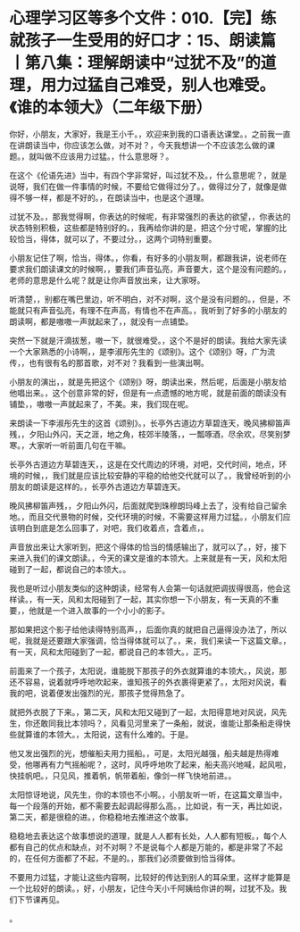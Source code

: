 # 心理学习区等多个文件：010.【完】练就孩子一生受用的好口才：15、朗读篇丨第八集：理解朗读中“过犹不及”的道理，用力过猛自己难受，别人也难受。《谁的本领大》（二年级下册）

你好，小朋友，大家好，我是王小千。，欢迎来到我的口语表达课堂。，之前我一直在讲朗读当中，你应该怎么做，对不对？，今天我想讲一个不应该怎么做的课题。，就叫做不应该用力过猛。，什么意思呀？。

在这个《伦语先进》当中，有四个字非常好，叫过犹不及。，什么意思呢？，就是说呀，我们在做一件事情的时候，不要给它做得过分了。，做得过分了，就像是做得不够一样，都是不好的。，在朗读当中，也是这个道理。

过犹不及。，那我觉得啊，你表达的时候呢，有非常强烈的表达的欲望，，你表达的状态特别积极，这些都是特别好的。，我再给你讲的是，把这个分寸呢，掌握的比较恰当，得体，就可以了，不要过分。，这两个词特别重要。

小朋友记住了啊，恰当，得体。，你看，有好多的小朋友啊，都跟我讲，说老师在要求我们朗读课文的时候啊，，要我们声音弘亮，声音要大，这个是没有问题的。，老师的意思是什么呢？就是让你声音放出来，让大家呀。

听清楚，，别都在嘴巴里边，听不明白，对不对啊，这个是没有问题的。，但是，不能就只有声音弘亮，有理不在声高，有情也不在声高。，我听到了好多的小朋友的朗读啊，都是嗷嗷一声就起来了，，就没有一点铺垫。

突然一下就是汗滴拔葱，嗷一下，就很难受。，这个不是好的朗读。我给大家先读一个大家熟悉的小诗啊，，是李淑彤先生的《颂别》。这个《颂别》呀，广为流传，，也有很有名的那首歌，对不对？我看到一些演出啊。

小朋友的演出，，就是先把这个《颂别》呀，朗读出来，然后呢，后面是小朋友给他唱出来。，这个创意非常的好，但是有一点遗憾的地方呢，就是前面的朗读没有铺垫，，嗷嗷一声就起来了，不美。来，我们现在呢。

来朗读一下李淑彤先生的这首《颂别》。，长亭外古道边方草碧连天，晚风拂柳笛声残，，夕阳山外闪，天之涯，地之角，枝郊半陵落，，一瓢啄酒，尽余欢，尽笑别梦寒。，大家听一听前面几句在干嘛。

长亭外古道边方草碧连天，，这是在交代周边的环境，对吧，交代时间，地点，环境的时候，，我们就是应该比较安静的平稳的给他交代就可以了。，我曾经听到的小朋友的朗读是这样的。，长亭外古道边方草碧连天。

晚风拂柳笛声残，，夕阳山外闪，后面就爬到珠穆朗玛峰上去了，没有给自己留余地。，而且交代景物的时候，交代环境的时候，不需要这样用力过猛。，小朋友们应该明白到底是怎么回事了，对吧，我们收着点，含着点，。

声音放出来让大家听到，把这个得体的恰当的情感输出了，就可以了。，好，接下来进入我们的课文朗读。，今天的课文是谁的本领大。上来就是有一天，风和太阳碰到了一起，都说自己的本领大。。

我也是听过小朋友类似的这种朗读，经常有人会第一句话就把调拔得很高，他会这样读。，有一天，风和太阳碰到了一起，其实你想一下小朋友，有一天真的不重要，，他就是一个进入故事的一个小小的影子。

那如果把这个影子给他读得特别高声，，后面你真的就把自己逼得没办法了，所以呢，我就是还要跟大家强调，恰当得体就可以了。，来，我们来读一下这篇文章。，有一天，风和太阳碰到了一起，都说自己的本领大。，正巧。

前面来了一个孩子，太阳说，谁能脱下那孩子的外衣就算谁的本领大。，风说，那还不容易，说着就呼呼地吹起来，谁知孩子的外衣裹得更紧了。，太阳对风说，看我的吧，说着便发出强烈的光，那孩子觉得热急了。

就把外衣脱了下来。，第二天，风和太阳又碰到了一起，太阳得意地对风说，风先生，你还敢同我比本领吗？，风看见河里来了一条船，就说，谁能让那条船走得快些就算谁的本领大。，太阳说，这有什么难的。于是。

他又发出强烈的光，想催船夫用力摇船。，可是，太阳光越强，船夫越是热得难受，他哪再有力气摇船呢？，这时，风呼呼地吹了起来，船夫高兴地喊，起风啦，快挂帆吧。，只见风，推着帆，帆带着船，像剑一样飞快地前进。。

太阳惊讶地说，风先生，你的本领也不小啊。，小朋友听一听，在这篇文章当中，每一个段落的开始，都不需要去起调起得那么高。，比如说，有一天，再比如说，第二天，都是很稳的进。，你稳稳地去推进这个故事。

稳稳地去表达这个故事想说的道理，就是人人都有长处，人人都有短板。，每个人都有自己的优点和缺点，对不对啊？不是说每个人都是万能的，都是非常了不起的，在任何方面都了不起，不是的。，那我们必须要做到恰当得体。

不要用力过猛，才能让这些内容啊，比较好的传达到别人的耳朵里，这样才能算是一个比较好的朗读。，好，小朋友，记住今天小千阿姨给你讲的啊，过犹不及。我们下节课再见。

。
